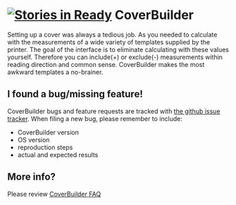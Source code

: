 [![Stories in Ready](https://badge.waffle.io/GitBruno/CoverBuilder.png?label=ready&title=Ready)](https://waffle.io/GitBruno/CoverBuilder)
CoverBuilder
============

Setting up a cover was always a tedious job. As you needed to calculate with the measurements of a wide variety of templates supplied by the printer. The goal of the interface is to eliminate calculating with these values yourself. Therefore you can include(+) or exclude(-) measurements within reading direction and common sense. CoverBuilder makes the most awkward templates a no-brainer.

I found a bug/missing feature!
------------------------------

CoverBuilder bugs and feature requests are tracked with [the github issue tracker](https://github.com/GitBruno/CoverBuilder/issues).
When filing a new bug, please remember to include:

* CoverBuilder version
* OS version
* reproduction steps
* actual and expected results

More info?
---------

Please review [CoverBuilder FAQ](http://coverbuilder.brunoherfst.com/faq/)